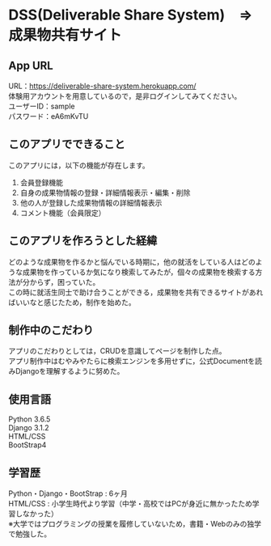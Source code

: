 # DSS(Deliverable Share System)　⇒　成果物共有サイト
  
## App URL
URL：https://deliverable-share-system.herokuapp.com/  
体験用アカウントを用意しているので，是非ログインしてみてください。  
ユーザーID：sample  
パスワード：eA6mKvTU  

## このアプリでできること
このアプリには，以下の機能が存在します。
1. 会員登録機能
1. 自身の成果物情報の登録・詳細情報表示・編集・削除
1. 他の人が登録した成果物情報の詳細情報表示
1. コメント機能（会員限定）

## このアプリを作ろうとした経緯
どのような成果物を作るかと悩んでいる時期に，他の就活をしている人はどのような成果物を作っているか気になり検索してみたが，個々の成果物を検索する方法が分からず，困っていた。  
この時に就活生同士で助け合うことができる，成果物を共有できるサイトがあればいいなと感じたため，制作を始めた。

## 制作中のこだわり
アプリのこだわりとしては，CRUDを意識してページを制作した点。  
アプリ制作中はむやみやたらに検索エンジンを多用せずに，公式Documentを読みDjangoを理解するように努めた。

## 使用言語
Python 3.6.5  
Django 3.1.2  
HTML/CSS  
BootStrap4  

## 学習歴
Python・Django・BootStrap : 6ヶ月  
HTML/CSS : 小学生時代より学習（中学・高校ではPCが身近に無かったため学習しなかった）  
※大学ではプログラミングの授業を履修していないため，書籍・Webのみの独学で勉強した。
